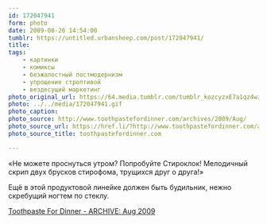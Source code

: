 ```yaml
---
id: 172047941
form: photo
date: 2009-08-26 14:54:00
tumblr: https://untitled.urbansheep.com/post/172047941/
title:
tags:
    - картинки
    - комиксы
    - безжалостный постмодернизм
    - упрощение строптивой
    - вездесущий маркетинг
photo_original_url: https://64.media.tumblr.com/tumblr_kozcyzxE7a1qz4wzio1_640.gif
photo: ../../media/172047941.gif
photo_caption:
photo_source: http://www.toothpastefordinner.com/archives/2009/Aug/
photo_source_url: https://href.li/?http://www.toothpastefordinner.com/archives/2009/Aug/
photo_source_title: toothpastefordinner.com

---
```


<p>«Не можете проснуться утром? Попробуйте Стироклок! Мелодичный скрип двух брусков стирофома, трущихся друг о друга!»</p>

<p>Ещё в этой продуктовой линейке должен быть будильник, нежно скребущий ногтем по стеклу.</p>

<p><a href="http://www.toothpastefordinner.com/archives/2009/Aug/">Toothpaste For Dinner - ARCHIVE: Aug 2009</a></p>
